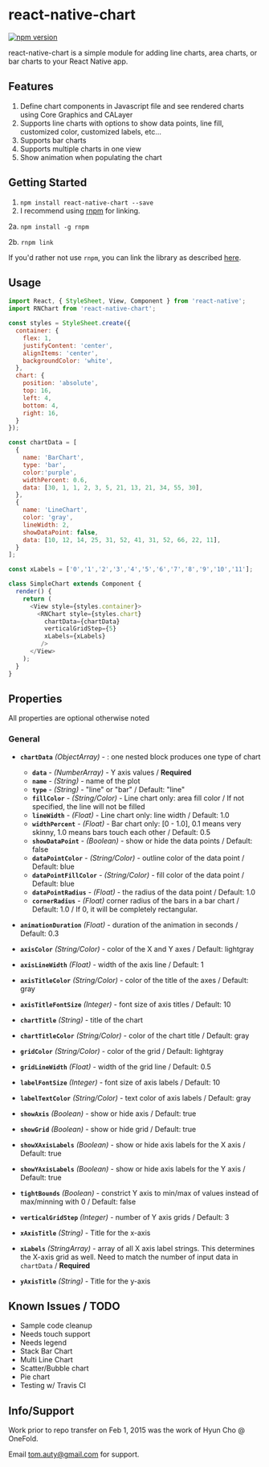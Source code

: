 # react-native-chart
[![npm version](https://badge.fury.io/js/react-native-chart.svg)](https://badge.fury.io/js/react-native-chart)

react-native-chart is a simple module for adding line charts, area charts, or bar charts to your React Native app. 

## Features
1. Define chart components in Javascript file and see rendered charts using Core Graphics and CALayer
1. Supports line charts with options to show data points, line fill, customized color, customized labels, etc...
2. Supports bar charts
3. Supports multiple charts in one view
4. Show animation when populating the chart

## Getting Started
1. `npm install react-native-chart --save`
2. I recommend using [rnpm](https://github.com/rnpm/rnpm) for linking. 

  2a. `npm install -g rnpm`

  2b. `rnpm link`
  
If you'd rather not use `rnpm`, you can link the library as described [here](https://facebook.github.io/react-native/docs/linking-libraries-ios.html).

## Usage
```javascript
import React, { StyleSheet, View, Component } from 'react-native';
import RNChart from 'react-native-chart';

const styles = StyleSheet.create({
  container: {
    flex: 1,
    justifyContent: 'center',
    alignItems: 'center',
    backgroundColor: 'white',
  },
  chart: {
    position: 'absolute', 
    top: 16, 
    left: 4, 
    bottom: 4,
    right: 16,
  }
});

const chartData = [
  {
    name: 'BarChart',
    type: 'bar',
    color:'purple',
    widthPercent: 0.6,
    data: [30, 1, 1, 2, 3, 5, 21, 13, 21, 34, 55, 30],
  },
  {
    name: 'LineChart',
    color: 'gray',
    lineWidth: 2,
    showDataPoint: false,
    data: [10, 12, 14, 25, 31, 52, 41, 31, 52, 66, 22, 11],
  }
];

const xLabels = ['0','1','2','3','4','5','6','7','8','9','10','11'];

class SimpleChart extends Component {
  render() {
    return (
      <View style={styles.container}>
        <RNChart style={styles.chart}
          chartData={chartData}
          verticalGridStep={5}
          xLabels={xLabels}
         />
      </View>
    );
  }
}

```
## Properties
All properties are optional otherwise noted
### General
- **`chartData`** _(ObjectArray)_ - : one nested block produces one type of chart
    - **`data`** - _(NumberArray)_ - Y axis values / **Required**
    - **`name`** - _(String)_ - name of the plot
    - **`type`** - _(String)_ - "line" or "bar" / Default: "line"
    - **`fillColor`** - _(String/Color)_ - Line chart only: area fill color / If not specified, the line will not be filled
    - **`lineWidth`** - _(Float)_ - Line chart only: line width / Default: 1.0
    - **`widthPercent`** - _(Float)_ - Bar chart only: [0 - 1.0], 0.1 means very skinny, 1.0 means bars touch each other / Default: 0.5
    - **`showDataPoint`** - _(Boolean)_ - show or hide the data points / Default: false
    - **`dataPointColor`** - _(String/Color)_ - outline color of the data point / Default: blue
    - **`dataPointFillColor`** - _(String/Color)_ - fill color of the data point / Default: blue
    - **`dataPointRadius`** - _(Float)_ - the radius of the data point / Default: 1.0
    - **`cornerRadius`** - _(Float)_ corner radius of the bars in a bar chart / Default: 1.0 / If 0, it will be completely rectangular.

- **`animationDuration`** _(Float)_ - duration of the animation in seconds / Default: 0.3
- **`axisColor`** _(String/Color)_ - color of the X and Y axes / Default: lightgray
- **`axisLineWidth`** _(Float)_ - width of the axis line / Default: 1
- **`axisTitleColor`** _(String/Color)_ - color of the title of the axes / Default: gray
- **`axisTitleFontSize`** _(Integer)_ - font size of axis titles / Default: 10
- **`chartTitle`** _(String)_ - title of the chart
- **`chartTitleColor`** _(String/Color)_ - color of the chart title / Default: gray
- **`gridColor`** _(String/Color)_ - color of the grid / Default: lightgray
- **`gridLineWidth`** _(Float)_ - width of the grid line / Default: 0.5
- **`labelFontSize`** _(Integer)_ - font size of axis labels / Default: 10
- **`labelTextColor`** _(String/Color)_ - text color of axis labels / Default: gray
- **`showAxis`** _(Boolean)_ - show or hide axis / Default: true
- **`showGrid`** _(Boolean)_ - show or hide grid / Default: true
- **`showXAxisLabels`** _(Boolean)_ - show or hide axis labels for the X axis / Default: true
- **`showYAxisLabels`** _(Boolean)_ - show or hide axis labels for the Y axis / Default: true
- **`tightBounds`** _(Boolean)_ - constrict Y axis to min/max of values instead of max/minning with 0 / Default: false
- **`verticalGridStep`** _(Integer)_ - number of Y axis grids / Default: 3
- **`xAxisTitle`** _(String)_ - Title for the x-axis
- **`xLabels`** _(StringArray)_ - array of all X axis label strings.  This determines the X-axis grid as well.  Need to match the number of input data in `chartData` / **Required**
- **`yAxisTitle`** _(String)_ - Title for the y-axis


## Known Issues / TODO
- Sample code cleanup
- Needs touch support
- Needs legend
- Stack Bar Chart
- Multi Line Chart
- Scatter/Bubble chart
- Pie chart
- Testing w/ Travis CI

## Info/Support

Work prior to repo transfer on Feb 1, 2015 was the work of Hyun Cho @ OneFold.

Email tom.auty@gmail.com for support.
